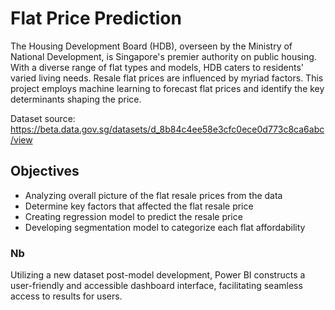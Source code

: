 # Flat Price Prediction
The Housing Development Board (HDB), overseen by the Ministry of National Development, is Singapore's premier authority on public housing. With a diverse range of flat types and models, HDB caters to residents' varied living needs. Resale flat prices are influenced by myriad factors. This project employs machine learning to forecast flat prices and identify the key determinants shaping the price.

Dataset source: https://beta.data.gov.sg/datasets/d_8b84c4ee58e3cfc0ece0d773c8ca6abc/view

## Objectives
- Analyzing overall picture of the flat resale prices from the data
- Determine key factors that affected the flat resale price
- Creating regression model to predict the resale price
- Developing segmentation model to categorize each flat affordability

### Nb
Utilizing a new dataset post-model development, Power BI constructs a user-friendly and accessible dashboard interface, facilitating seamless access to results for users.
